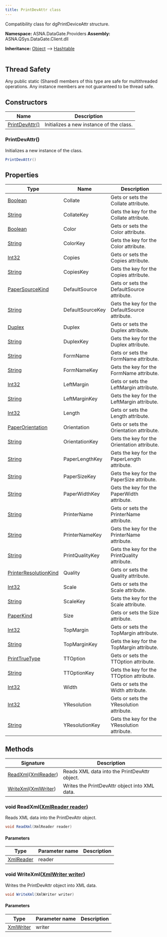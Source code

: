 ```yaml
---
title: PrintDevAttr class
---
```


Compatibility class for dgPrintDeviceAttr structure.

**Namespace:** ASNA.DataGate.Providers
**Assembly:** ASNA.QSys.DataGate.Client.dll

**Inheritance:** [Object](https://docs.microsoft.com/en-us/dotnet/api/system.object) --> [Hashtable](https://learn.microsoft.com/en-us/dotnet/api/system.collections.hashtable?view=net-8.0)
<br>
<br>
## Thread Safety

Any public static (Shared) members of this type are safe for multithreaded operations. Any instance members are not guaranteed to be thread safe.



## Constructors

| Name | Description |
| --- | --- |
| [PrintDevAttr()](#printdevattr) | Initializes a new instance of the  class.

### PrintDevAttr()

Initializes a new instance of the  class.

```cs
PrintDevAttr()
```

## Properties

| Type | Name | Description
| --- | --- | --- 
| [Boolean](https://docs.microsoft.com/en-us/dotnet/api/system.boolean) | Collate | Gets or sets the Collate attribute. |
| [String](https://learn.microsoft.com/en-us/dotnet/api/system.string?view=net-8.0) | CollateKey | Gets the key for the Collate attribute. |
| [Boolean](https://docs.microsoft.com/en-us/dotnet/api/system.boolean) | Color | Gets or sets the Color attribute. |
| [String](https://learn.microsoft.com/en-us/dotnet/api/system.string?view=net-8.0) | ColorKey | Gets the key for the Color attribute. |
| [Int32](https://learn.microsoft.com/en-us/dotnet/csharp/language-reference/builtin-types/integral-numeric-types) | Copies | Gets or sets the Copies attribute. |
| [String](https://learn.microsoft.com/en-us/dotnet/api/system.string?view=net-8.0) | CopiesKey | Gets the key for the Copies attribute. |
| [PaperSourceKind](https://learn.microsoft.com/en-us/dotnet/api/system.drawing.printing.papersourcekind?view=dotnet-plat-ext-8.0) | DefaultSource | Gets or sets the DefaultSource attribute. |
| [String](https://learn.microsoft.com/en-us/dotnet/api/system.string?view=net-8.0) | DefaultSourceKey | Gets the key for the DefaultSource attribute. |
| [Duplex](https://learn.microsoft.com/en-us/dotnet/api/system.drawing.printing.duplex?view=dotnet-plat-ext-8.0) | Duplex | Gets or sets the Duplex attribute. |
| [String](https://learn.microsoft.com/en-us/dotnet/api/system.string?view=net-8.0) | DuplexKey | Gets the key for the Duplex attribute. |
| [String](https://learn.microsoft.com/en-us/dotnet/api/system.string?view=net-8.0) | FormName | Gets or sets the FormName attribute. |
| [String](https://learn.microsoft.com/en-us/dotnet/api/system.string?view=net-8.0) | FormNameKey | Gets the key for the FormName attribute. |
| [Int32](https://learn.microsoft.com/en-us/dotnet/csharp/language-reference/builtin-types/integral-numeric-types) | LeftMargin | Gets or sets the LeftMargin attribute. |
| [String](https://learn.microsoft.com/en-us/dotnet/api/system.string?view=net-8.0) | LeftMarginKey | Gets the key for the LeftMargin attribute. |
| [Int32](https://learn.microsoft.com/en-us/dotnet/csharp/language-reference/builtin-types/integral-numeric-types) | Length | Gets or sets the Length attribute. |
| [PaperOrientation](/reference/datagate/datagate-common/paper-orientation.html) | Orientation | Gets or sets the Orientation attribute. |
| [String](https://learn.microsoft.com/en-us/dotnet/api/system.string?view=net-8.0) | OrientationKey | Gets the key for the Orientation attribute. |
| [String](https://learn.microsoft.com/en-us/dotnet/api/system.string?view=net-8.0) | PaperLengthKey | Gets the key for the PaperLength attribute. |
| [String](https://learn.microsoft.com/en-us/dotnet/api/system.string?view=net-8.0) | PaperSizeKey | Gets the key for the PaperSize attribute. |
| [String](https://learn.microsoft.com/en-us/dotnet/api/system.string?view=net-8.0) | PaperWidthKey | Gets the key for the PaperWidth attribute. |
| [String](https://learn.microsoft.com/en-us/dotnet/api/system.string?view=net-8.0) | PrinterName | Gets or sets the PrinterName attribute. |
| [String](https://learn.microsoft.com/en-us/dotnet/api/system.string?view=net-8.0) | PrinterNameKey | Gets the key for the PrinterName attribute. |
| [String](https://learn.microsoft.com/en-us/dotnet/api/system.string?view=net-8.0) | PrintQualityKey | Gets the key for the PrintQuality attribute. |
| [PrinterResolutionKind](https://learn.microsoft.com/en-us/dotnet/api/system.drawing.printing.printerresolutionkind?view=dotnet-plat-ext-8.0) | Quality | Gets or sets the Quality attribute. |
| [Int32](https://learn.microsoft.com/en-us/dotnet/csharp/language-reference/builtin-types/integral-numeric-types) | Scale | Gets or sets the Scale attribute. |
| [String](https://learn.microsoft.com/en-us/dotnet/api/system.string?view=net-8.0) | ScaleKey | Gets the key for the Scale attribute. |
| [PaperKind](https://learn.microsoft.com/en-us/dotnet/api/system.drawing.printing.paperkind?view=dotnet-plat-ext-8.0) | Size | Gets or sets the Size attribute. |
| [Int32](https://learn.microsoft.com/en-us/dotnet/csharp/language-reference/builtin-types/integral-numeric-types) | TopMargin | Gets or sets the TopMargin attribute. |
| [String](https://learn.microsoft.com/en-us/dotnet/api/system.string?view=net-8.0) | TopMarginKey | Gets the key for the TopMargin attribute. |
| [PrintTrueType](/reference/datagate/datagate-common/print-true-type.html) | TTOption | Gets or sets the TTOption attribute. |
| [String](https://learn.microsoft.com/en-us/dotnet/api/system.string?view=net-8.0) | TTOptionKey | Gets the key for the TTOption attribute. |
| [Int32](https://learn.microsoft.com/en-us/dotnet/csharp/language-reference/builtin-types/integral-numeric-types) | Width | Gets or sets the Width attribute. |
| [Int32](https://learn.microsoft.com/en-us/dotnet/csharp/language-reference/builtin-types/integral-numeric-types) | YResolution | Gets or sets the YResolution attribute. |
| [String](https://learn.microsoft.com/en-us/dotnet/api/system.string?view=net-8.0) | YResolutionKey | Gets the key for the YResolution attribute. |

## Methods

| Signature | Description |
| --- | --- |
| [ReadXml](#readxmlxmlreader)([XmlReader](https://learn.microsoft.com/en-us/dotnet/api/system.xml.xmlreader?view=net-8.0)) | Reads XML data into the PrintDevAttr object.
| [WriteXml](#writexmlxmlwriter)([XmlWriter](https://learn.microsoft.com/en-us/dotnet/api/system.xml.xmlwriter?view=net-8.0)) | Writes the PrintDevAttr object into XML data.

### void ReadXml([XmlReader reader](https://learn.microsoft.com/en-us/dotnet/api/system.xml.xmlreader?view=net-8.0))

Reads XML data into the PrintDevAttr object.

```cs
void ReadXml(XmlReader reader)
```

#### Parameters

| Type | Parameter name | Description
| --- | --- | ---
| [XmlReader](https://learn.microsoft.com/en-us/dotnet/api/system.xml.xmlreader?view=net-8.0) | reader | 

### void WriteXml([XmlWriter writer](https://learn.microsoft.com/en-us/dotnet/api/system.xml.xmlwriter?view=net-8.0))

Writes the PrintDevAttr object into XML data.

```cs
void WriteXml(XmlWriter writer)
```

#### Parameters

| Type | Parameter name | Description
| --- | --- | ---
| [XmlWriter](https://learn.microsoft.com/en-us/dotnet/api/system.xml.xmlwriter?view=net-8.0) | writer | 
